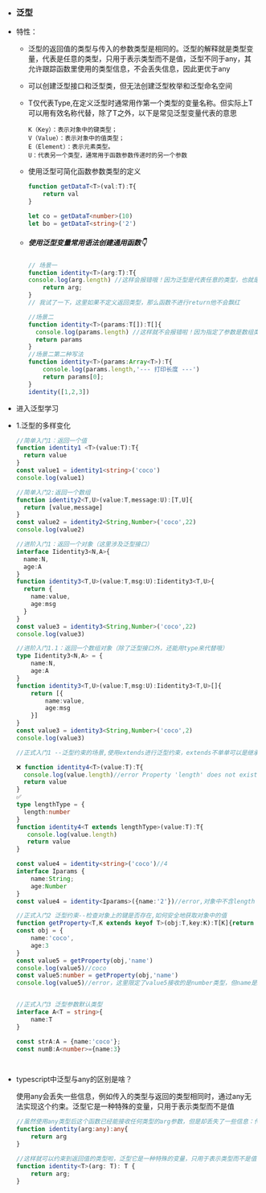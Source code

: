 - ### 泛型

- 特性：

  - 泛型的返回值的类型与传入的参数类型是相同的。泛型的解释就是类型变量，代表是任意的类型，只用于表示类型而不是值，泛型不同于any，其允许跟踪函数里使用的类型信息，不会丢失信息，因此更优于any

  - 可以创建泛型接口和泛型类，但无法创建泛型枚举和泛型命名空间

  - T仅代表Type,在定义泛型时通常用作第一个类型的变量名称。但实际上T可以用有效名称代替，除了T之外，以下是常见泛型变量代表的意思

    ```text
    K（Key）：表示对象中的键类型；
    V（Value）：表示对象中的值类型；
    E（Element）：表示元素类型。
    U：代表另一个类型，通常用于函数参数传递时的另一个参数
    ```

    

  - 使用泛型可简化函数参数类型的定义

    ```typescript
    function getDataT<T>(val:T):T{
        return val
    }
    
    let co = getDataT<number>(10)
    let bo = getDataT<string>('2')
    ```
    
    
    
  - ##### 使用泛型变量常用语法创建通用函数👇

    ```typescript
    // 场景一
    function identity<T>(arg:T):T{
    console.log(arg.length) //这样会报错哦！因为泛型是代表任意的类型，也就是说这个参数可能是布尔值，那么他就没有length啦！
    	return arg;
    }
    // 我试了一下，这里如果不定义返回类型，那么函数不进行return他不会飘红
    
    //场景二
    function identity<T>(params:T[]):T[]{
      console.log(params.length) //这样就不会报错啦！因为指定了参数是数组类型
      return params
    }
    //场景二第二种写法
    function identity<T>(params:Array<T>):T{
        console.log(params.length,'--- 打印长度 ---')
        return params[0];
    }
    identity([1,2,3])
    ```

- 进入泛型学习

- 1.泛型的多样变化

  ```typescript
  //简单入门1：返回一个值
  function identity1 <T>(value:T):T{
    return value
  }
  const value1 = identity1<string>('coco')
  console.log(value1)
  
  //简单入门2:返回一个数组
  function identity2<T,U>(value:T,message:U):[T,U]{
  	return [value,message]
  }
  const value2 = identity2<String,Number>('coco',22)
  console.log(value2)
  
  //进阶入门1：返回一个对象（这里涉及泛型接口）
  interface Iidentity3<N,A>{
    name:N,
    age:A
  }
  function identity3<T,U>(value:T,msg:U):Iidentity3<T,U>{
    return {
      name:value,
      age:msg
    }
  }
  const value3 = identity3<String,Number>('coco',22)
  console.log(value3)
  
  //进阶入门1.1：返回一个数组对象（除了泛型接口外，还能用type来代替哦）
  type Iidentity3<N,A> = {
      name:N,
      age:A
  }
  function identity3<T,U>(value:T,msg:U):Iidentity3<T,U>[]{
      return [{
          name:value,
          age:msg
      }]
  }
  const value3 = identity3<String,Number>('coco',2)
  console.log(value3)
  
  //正式入门1 --泛型约束的场景,使用extends进行泛型约束，extends不单单可以是继承，也能用作类型约束
  
  ❌ function identity4<T>(value:T):T{
    console.log(value.length)//error Property 'length' does not exist on type 'T';这里的报错是说value这个值是未知类型，有的参数不含length这个属性
    return value
  }
  ✅ 
  type lengthType = {
    length:number
  }
  function identity4<T extends lengthType>(value:T):T{
   	 console.log(value.length)
     return value
  }
  
  const value4 = identity<string>('coco')//4
  interface Iparams {
      name:String;
      age:Number
  }
  const value4 = identity<Iparams>({name:'2'})//error,对象中不含length
  
  //正式入门2 泛型约束--检查对象上的键是否存在,如何安全地获取对象中的值
  function getProperty<T,K extends keyof T>(obj:T,key:K):T[K]{return obj[key]}
  const obj = {
      name:'coco',
      age:3
  }
  const value5 = getProperty(obj,'name')
  console.log(value5)//coco
  const value5:number = getProperty(obj,'name')
  console.log(value5)//error，这里限定了value5接收的是number类型，但name是string，所以会报错了
  
  
  //正式入门3 泛型参数默认类型
  interface A<T = string>{
      name:T
  }
  
  const strA:A = {name:'coco'};
  const numB:A<number>={name:3}
  
  
  
  
  ```

  

- typescript中泛型与any的区别是啥？
  
  使用any会丢失一些信息，例如传入的类型与返回的类型相同时，通过any无法实现这个约束。泛型它是一种特殊的变量，只用于表示类型而不是值
  
  ```typescript
  //虽然使用any类型后这个函数已经能接收任何类型的arg参数，但是却丢失了一些信息：传入的类型与返回的类型应该是相同的。 通过any类型，无法实现这个约束
  function identity(arg:any):any{
      return arg
  }
  
  //这样就可以约束到返回值的类型啦，泛型它是一种特殊的变量，只用于表示类型而不是值
  function identity<T>(arg: T): T {
      return arg;
  }
  ```

  
  
  
  
  